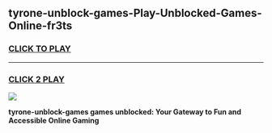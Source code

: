 
## tyrone-unblock-games-Play-Unblocked-Games-Online-fr3ts
<h3>
<a href="https://premium76.site?title=tyrone-unblock-games&ref=25A">CLICK TO PLAY</a></h3>
<hr>

<h3>
<a href="https://premium76.site?title=tyrone-unblock-games&ref=25A">CLICK 2 PLAY</a>
  
</h3>

<a href="https://premium76.site?title=tyrone-unblock-games&ref=25A"><img src="https://clearcache.store/games.png"></a>


**tyrone-unblock-games games unblocked: Your Gateway to Fun and Accessible Online Gaming**
